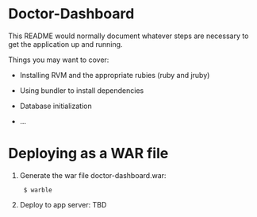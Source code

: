 Doctor-Dashboard
================

This README would normally document whatever steps are necessary to get the
application up and running.

Things you may want to cover:

* Installing RVM and the appropriate rubies (ruby and jruby)

* Using bundler to install dependencies

* Database initialization

* ...

Deploying as a WAR file
=======================

1. Generate the war file doctor-dashboard.war:

        $ warble

2. Deploy to app server: TBD
